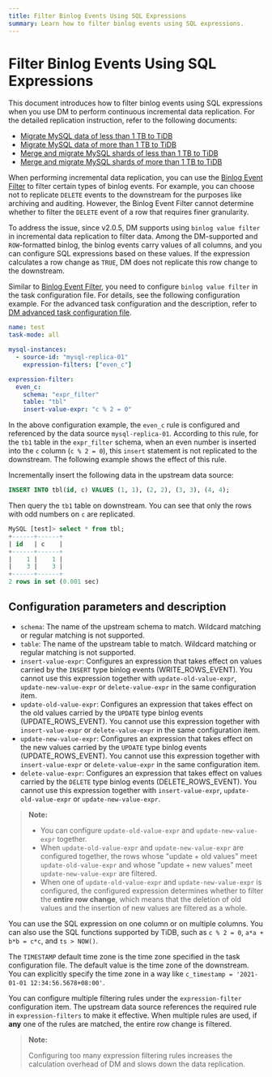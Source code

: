 ```yaml
---
title: Filter Binlog Events Using SQL Expressions
summary: Learn how to filter binlog events using SQL expressions.
---
```


# Filter Binlog Events Using SQL Expressions

This document introduces how to filter binlog events using SQL expressions when you use DM to perform continuous incremental data replication. For the detailed replication instruction, refer to the following documents:

- [Migrate MySQL data of less than 1 TB to TiDB](/data-migration/migrate-mysql-tidb-less-tb.md)
- [Migrate MySQL data of more than 1 TB to TiDB](/data-migration/migrate-mysql-tidb-above-tb.md)
- [Merge and migrate MySQL shards of less than 1 TB to TiDB](/data-migration/migrate-sharding-mysql-tidb-less-tb.md)
- [Merge and migrate MySQL shards of more than 1 TB to TiDB](/data-migration/migrate-sharding-mysql-tidb-above-tb.md)

When performing incremental data replication, you can use the [Binlog Event Filter](/data-migration/migrate-with-binlog-event-filter.md) to filter certain types of binlog events. For example, you can choose not to replicate `DELETE` events to the downstream for the purposes like archiving and auditing. However, the Binlog Event Filter cannot determine whether to filter the `DELETE` event of a row that requires finer granularity.

To address the issue, since v2.0.5, DM supports using `binlog value filter` in incremental data replication to filter data. Among the DM-supported and `ROW`-formatted binlog, the binlog events carry values of all columns, and you can configure SQL expressions based on these values. If the expression calculates a row change as `TRUE`, DM does not replicate this row change to the downstream.

Similar to [Binlog Event Filter](/data-migration/migrate-with-binlog-event-filter.md), you need to configure `binlog value filter` in the task configuration file. For details, see the following configuration example. For the advanced task configuration and the description, refer to [DM advanced task configuration file](https://docs.pingcap.com/tidb-data-migration/stable/task-configuration-file-full#task-configuration-file-template-advanced).

```yaml
name: test
task-mode: all

mysql-instances:
  - source-id: "mysql-replica-01"
    expression-filters: ["even_c"]

expression-filter:
  even_c:
    schema: "expr_filter"
    table: "tbl"
    insert-value-expr: "c % 2 = 0"
```

In the above configuration example, the `even_c` rule is configured and referenced by the data source `mysql-replica-01`. According to this rule, for the `tb1` table in the `expr_filter` schema, when an even number is inserted into the `c` column (`c % 2 = 0`), this `insert` statement is not replicated to the downstream. The following example shows the effect of this rule.

Incrementally insert the following data in the upstream data source:

```sql
INSERT INTO tbl(id, c) VALUES (1, 1), (2, 2), (3, 3), (4, 4);
```

Then query the `tb1` table on downstream. You can see that only the rows with odd numbers on `c` are replicated.

```sql
MySQL [test]> select * from tbl;
+------+------+
| id   | c    |
+------+------+
|    1 |    1 |
|    3 |    3 |
+------+------+
2 rows in set (0.001 sec)
```

## Configuration parameters and description

- `schema`: The name of the upstream schema to match. Wildcard matching or regular matching is not supported.
- `table`: The name of the upstream table to match. Wildcard matching or regular matching is not supported.
- `insert-value-expr`: Configures an expression that takes effect on values carried by the `INSERT` type binlog events (WRITE_ROWS_EVENT). You cannot use this expression together with `update-old-value-expr`, `update-new-value-expr` or `delete-value-expr` in the same configuration item.
- `update-old-value-expr`: Configures an expression that takes effect on the old values carried by the `UPDATE` type binlog events (UPDATE_ROWS_EVENT). You cannot use this expression together with `insert-value-expr` or `delete-value-expr` in the same configuration item.
- `update-new-value-expr`: Configures an expression that takes effect on the new values carried by the `UPDATE` type binlog events (UPDATE_ROWS_EVENT). You cannot use this expression together with `insert-value-expr` or `delete-value-expr` in the same configuration item.
- `delete-value-expr`: Configures an expression that takes effect on values carried by the `DELETE` type binlog events (DELETE_ROWS_EVENT). You cannot use this expression together with `insert-value-expr`, `update-old-value-expr` or `update-new-value-expr`.

> **Note:**
>
> - You can configure `update-old-value-expr` and `update-new-value-expr` together.
> - When `update-old-value-expr` and `update-new-value-expr` are configured together, the rows whose "update + old values" meet `update-old-value-expr` and whose "update + new values" meet `update-new-value-expr` are filtered.
> - When one of `update-old-value-expr` and `update-new-value-expr` is configured, the configured expression determines whether to filter the **entire row change**, which means that the deletion of old values and the insertion of new values are filtered as a whole. 

You can use the SQL expression on one column or on multiple columns. You can also use the SQL functions supported by TiDB, such as `c % 2 = 0`, `a*a + b*b = c*c`, and `ts > NOW()`.

The `TIMESTAMP` default time zone is the time zone specified in the task configuration file. The default value is the time zone of the downstream. You can explicitly specify the time zone in a way like `c_timestamp = '2021-01-01 12:34:56.5678+08:00'`.

You can configure multiple filtering rules under the `expression-filter` configuration item. The upstream data source references the required rule in `expression-filters` to make it effective. When multiple rules are used, if **any** one of the rules are matched, the entire row change is filtered.

> **Note:**
>
> Configuring too many expression filtering rules increases the calculation overhead of DM and slows down the data replication.

